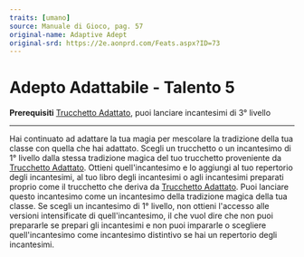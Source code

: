 ```yaml
---
traits: [umano]
source: Manuale di Gioco, pag. 57
original-name: Adaptive Adept
original-srd: https://2e.aonprd.com/Feats.aspx?ID=73
---
```


# Adepto Adattabile - Talento 5

**Prerequisiti**
[Trucchetto Adattato](/stirpi/umano/talenti/trucchetto-adattato), puoi lanciare
incantesimi di 3° livello

---

Hai continuato ad adattare la tua magia per mescolare la tradizione della tua
classe con quella che hai adattato. Scegli un trucchetto o un incantesimo di 1°
livello dalla stessa tradizione magica del tuo trucchetto proveniente da
[Trucchetto Adattato](/stirpi/umano/talenti/trucchetto-adattato). Ottieni
quell'incantesimo e lo aggiungi al tuo repertorio degli incantesimi, al tuo
libro degli incantesimi o agli incantesimi preparati proprio come il trucchetto
che deriva da [Trucchetto Adattato](/stirpi/umano/talenti/trucchetto-adattato).
Puoi lanciare questo incantesimo come un incantesimo della tradizione magica
della tua classe. Se scegli un incantesimo di 1° livello, non ottieni l'accesso
alle versioni intensificate di quell'incantesimo, il che vuol dire che non puoi
prepararle se prepari gli incantesimi e non puoi impararle o scegliere
quell'incantesimo come incantesimo distintivo se hai un repertorio degli
incantesimi.
